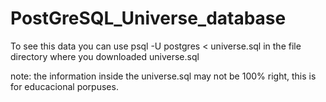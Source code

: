 # PostGreSQL_Universe_database

To see this data you can use psql   -U postgres < universe.sql   in the file directory where you downloaded universe.sql

note:
the information inside the universe.sql may not be 100% right, this is for educacional porpuses.
